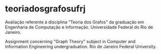 # teoriadosgrafosufrj
Avaliação referente à disciplina "Teoria dos Grafos" da graduação em Engenharia de Computação e Informação.
Universidade Federal do Rio de Janeiro.

Assignment concerning "Graph Theory" subject in Computer and Information Engineering undergraduation.
Rio de Janeiro Federal University.
